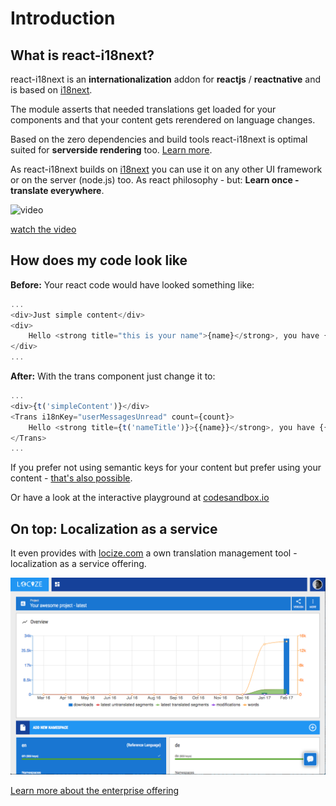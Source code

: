 # Introduction

## What is react-i18next?

react-i18next is an **internationalization** addon for **reactjs** / **reactnative** and is based on [i18next](http://i18next.com).

The module asserts that needed translations get loaded for your components and that your content gets rerendered on language changes.

Based on the zero dependencies and build tools react-i18next is optimal suited for **serverside rendering** too. [Learn more](misc/serverside-rendering.md).

As react-i18next builds on [i18next](http://i18next.com) you can use it on any other UI framework or on the server \(node.js\) too. As react philosophy - but: **Learn once - translate everywhere**.

![video](https://raw.githubusercontent.com/i18next/react-i18next/master/example/locize-example/video_sample.png)

[watch the video](https://www.youtube.com/watch?v=9NOzJhgmyQE)

## How does my code look like

**Before:** Your react code would have looked something like:

```javascript
...
<div>Just simple content</div>
<div>
    Hello <strong title="this is your name">{name}</strong>, you have {count} unread message(s). <Link to="/msgs">Go to messages</Link>.
</div>
...
```

**After:** With the trans component just change it to:

```javascript
...
<div>{t('simpleContent')}</div>
<Trans i18nKey="userMessagesUnread" count={count}>
    Hello <strong title={t('nameTitle')}>{{name}}</strong>, you have {{count}} unread message. <Link to="/msgs">Go to messages</Link>.
</Trans>
...
```

If you prefer not using semantic keys for your content but prefer using your content - [that's also possible](https://www.i18next.com/principles/fallback.html#key-fallback).

Or have a look at the interactive playground at [codesandbox.io](https://codesandbox.io/s/8n252n822)

## On top: Localization as a service

It even provides with [locize.com](http://locize.com/?utm_source=react_i18next_com&utm_medium=gitbook) a own translation management tool - localization as a service offering.

![](.gitbook/assets/dashboard.png)

[Learn more about the enterprise offering](https://www.i18next.com/for-enterprises.html)


